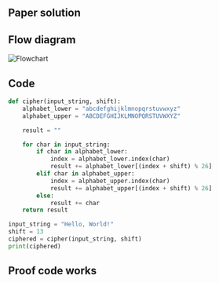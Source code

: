 ## Paper solution


## Flow diagram
![Flowchart](https://github.com/user-attachments/assets/629f8408-33c2-4d79-8133-57d6d48b3a6c)

## Code
```.py
def cipher(input_string, shift):
    alphabet_lower = "abcdefghijklmnopqrstuvwxyz"
    alphabet_upper = "ABCDEFGHIJKLMNOPQRSTUVWXYZ"

    result = ""

    for char in input_string:
        if char in alphabet_lower:
            index = alphabet_lower.index(char)
            result += alphabet_lower[(index + shift) % 26]
        elif char in alphabet_upper:
            index = alphabet_upper.index(char)
            result += alphabet_upper[(index + shift) % 26]
        else:
            result += char
    return result

input_string = "Hello, World!"
shift = 13
ciphered = cipher(input_string, shift)
print(ciphered)

```

## Proof code works

